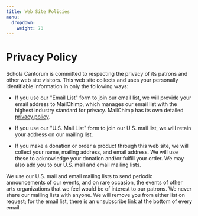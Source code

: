 ```yaml
---
title: Web Site Policies
menu:
  dropdown:
    weight: 70
---
```


# Privacy Policy

Schola Cantorum is committed to respecting the privacy of its patrons and other
web site visitors.  This web site collects and uses your personally identifiable
information in only the following ways:

* If you use our "Email List" form to join our email list, we will provide your
  email address to MailChimp, which manages our email list with the highest
  industry standard for privacy.  MailChimp has its own detailed
  [privacy policy](https://mailchimp.com/legal/privacy/).

* If you use our "U.S. Mail List" form to join our U.S. mail list, we will
  retain your address on our mailing list.

* If you make a donation or order a product through this web site, we will
  collect your name, mailing address, and email address.  We will use these to
  acknowledge your donation and/or fulfill your order.  We may also add you to
  our U.S. mail and email mailing lists.

We use our U.S. mail and email mailing lists to send periodic announcements of
our events, and on rare occasion, the events of other arts organizations that we
feel would be of interest to our patrons.  We never share our mailing lists with
anyone.  We will remove you from either list on request; for the email list,
there is an unsubscribe link at the bottom of every email.
